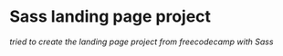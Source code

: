 # Sass landing page project

*tried to create the landing page project from freecodecamp*
*with Sass*